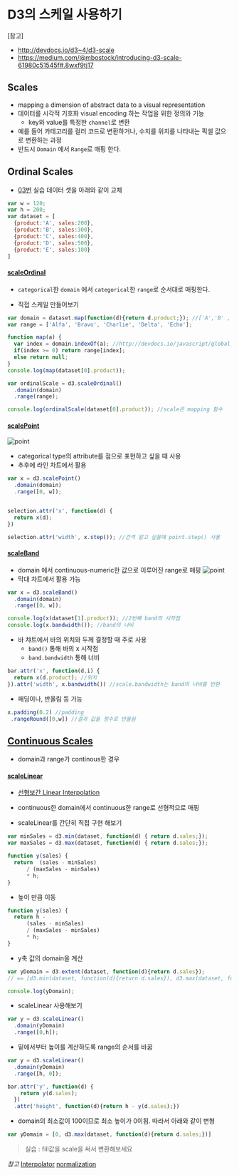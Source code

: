 D3의 스케일 사용하기
===

[참고]
- http://devdocs.io/d3~4/d3-scale
- https://medium.com/@mbostock/introducing-d3-scale-61980c51545f#.8wxf9tj17


Scales
----
 - mapping a dimension of abstract data to a visual representation
 - 데이터를 시각적 기호화 visual encoding 하는 작업을 위한 정의와 기능
   - key와 value를 특정한 `channel`로 변환
 - 예를 들어 카테고리를 컬러 코드로 변환하거나, 수치를 위치를 나타내는 픽셀 값으로 변환하는 과정
 - 반드시 `Domain` 에서 `Range`로 매핑 한다.

Ordinal Scales
---

- [03번](./03_bar-SVG.md) 실습 데이터 셋을 아래와 같이 교체
``` javascript
var w = 120;
var h = 200;
var dataset = [
  {product:'A', sales:200},
  {product:'B', sales:300},
  {product:'C', sales:400},
  {product:'D', sales:500},
  {product:'E', sales:100}
]
```

#### [scaleOrdinal](http://devdocs.io/d3~4/d3-scale#scaleOrdinal)

-  `categorical`한 `domain` 에서 `categorical`한 `range`로 순서대로 매핑한다.

- 직접 스케일 만들어보기 
``` javascript
var domain = dataset.map(function(d){return d.product;}); //['A','B' , ...] http://devdocs.io/javascript/global_objects/array/map
var range = ['Alfa', 'Bravo', 'Charlie', 'Delta', 'Echo'];

function map(a) {
  var index = domain.indexOf(a); //http://devdocs.io/javascript/global_objects/array/indexof
  if(index >= 0) return range[index];
  else return null;
}
console.log(map(dataset[0].product));

var ordinalScale = d3.scaleOrdinal()
  .domain(domain)
  .range(range);

console.log(ordinalScale(dataset[0].product)); //scale은 mapping 함수
```

#### [scalePoint](http://devdocs.io/d3~4/d3-scale#scalePoint)
![point](https://raw.githubusercontent.com/d3/d3-scale/master/img/point.png)
 - categorical type의 attribute를 점으로 표현하고 싶을 때 사용
 - 추후에 라인 차트에서 활용 

```javascript
var x = d3.scalePoint()
  .domain(domain)
  .range([0, w]);


selection.attr('x', function(d) {
  return x(d);
})

selection.attr('width', x.step()); //간격 알고 싶을때 point.step() 사용
```

#### [scaleBand](http://devdocs.io/d3~4/d3-scale#scaleBand)

-  domain 에서 continuous-numeric한 값으로 이루어진 range로 매핑
![point](https://raw.githubusercontent.com/d3/d3-scale/master/img/band.png)
- 막대 차트에서 활용 가능

```javascript
var x = d3.scaleBand()
  .domain(domain)
  .range([0, w]);

console.log(x(dataset[1].product)); //2번째 band의 시작점
console.log(x.bandwidth()); //band의 너비
```


- 바 챠트에서 바의 위치와 두께 결정할 때 주로 사용
  - `band()` 통해 바의 x 시작점
  - `band.bandwidth` 통해 너비 
```javascript
bar.attr('x', function(d,i) {
  return x(d.product); //위치
}).attr('width', x.bandwidth()) //scale.bandwidth는 band의 너비를 반환
```

- 패딩이나, 반올림 등 가능
```javascript
x.padding(0.2) //padding
 .rangeRound([0,w]) //결과 값을 정수로 반올림
```


[Continuous Scales](http://devdocs.io/d3~4/d3-scale#continuous-scales)
---
- domain과 range가 continous한 경우

#### [scaleLinear](http://devdocs.io/d3~4/d3-scale#scaleLinear)

- [선형보간 Linear Interpolation](https://ko.wikipedia.org/wiki/%EC%84%A0%ED%98%95_%EB%B3%B4%EA%B0%84%EB%B2%95)
- continuous한 domain에서 continuous한 range로 선형적으로 매핑

- scaleLinear를 간단히 직접 구현 해보기
```javascript
var minSales = d3.min(dataset, function(d) { return d.sales;});
var maxSales = d3.max(dataset, function(d) { return d.sales;});

function y(sales) {
  return  (sales - minSales)
      / (maxSales - minSales)
      * h;
}
```

- 높이 만큼 이동
```javascript
function y(sales) { 
  return h -
      (sales - minSales)
      / (maxSales - minSales)
      * h;
}
```

- y축 값의 domain을 계산

```javascript
var yDomain = d3.extent(dataset, function(d){return d.sales});
// == [d3.min(dataset, function(d){return d.sales}), d3.max(dataset, function(d){return d.sales})];

console.log(yDomain);
```

- scaleLinear 사용해보기
```javascript
var y = d3.scaleLinear()
  .domain(yDomain)
  .range([0,h]);
```

- 밑에서부터 높이를 계산하도록 range의 순서를 바꿈

```javascript
var y = d3.scaleLinear()
  .domain(yDomain)
  .range([h, 0]);

bar.attr('y', function(d) {
    return y(d.sales);
  })
  .attr('height', function(d){return h - y(d.sales);})
```

- domain의 최소값이 100이므로 최소 높이가 0이됨. 따라서 아래와 같이 변형

```javascript
var yDomain = [0, d3.max(dataset, function(d){return d.sales;})]
```


> 실습 : fill값을 scale을 써서 변환해보세요

*참고* 
[Interpolator](http://devdocs.io/d3~4/d3-interpolate)
[normalization](https://en.wikipedia.org/wiki/Normalization_(statistics))
